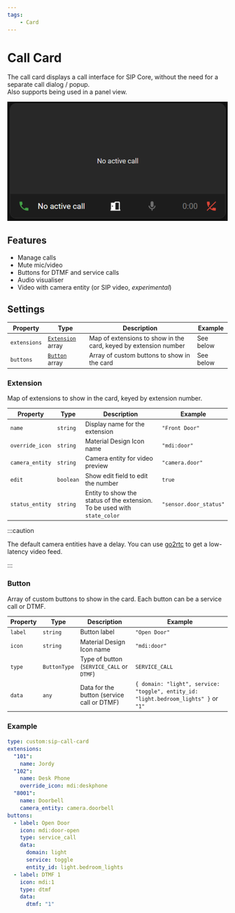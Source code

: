 ```yaml
---
tags:
    - Card
---
```


# Call Card

The call card displays a call interface for SIP Core, without the need for a separate call dialog / popup.\
Also supports being used in a panel view.

![call card](call-card.png)

## Features

- Manage calls
- Mute mic/video
- Buttons for DTMF and service calls
- Audio visualiser
- Video with camera entity (or SIP video, *experimental*)

## Settings

| Property        | Type      | Description                                         | Example         |
|-----------------|-----------|-----------------------------------------------------|-----------------|
| `extensions`    | [`Extension`](#extension) array  | Map of extensions to show in the card, keyed by extension number | See below |
| `buttons`       | [`Button`](#button) array   | Array of custom buttons to show in the card         | See below |

### Extension

Map of extensions to show in the card, keyed by extension number.

| Property        | Type      | Description                        | Example         |
|-----------------|-----------|------------------------------------|-----------------|
| `name`          | `string`  | Display name for the extension     | `"Front Door"`  |
| `override_icon` | `string`  | Material Design Icon name          | `"mdi:door"`    |
| `camera_entity` | `string`  | Camera entity for video preview    | `"camera.door"` |
| `edit`          | `boolean` | Show edit field to edit the number | `true`          |
| `status_entity` | `string`  | Entity to show the status of the extension. To be used with `state_color` | `"sensor.door_status"` |

:::caution

The default camera entities have a delay. You can use [go2rtc](https://www.home-assistant.io/integrations/go2rtc/) to get a low-latency video feed.

:::

### Button

Array of custom buttons to show in the card. Each button can be a service call or DTMF.

| Property | Type         | Description                                  | Example           |
|----------|--------------|----------------------------------------------|-------------------|
| `label`  | `string`     | Button label                                 | `"Open Door"`     |
| `icon`   | `string`     | Material Design Icon name                    | `"mdi:door"`      |
| `type`   | `ButtonType` | Type of button (`SERVICE_CALL` or `DTMF`)    | `SERVICE_CALL`    |
| `data`   | `any`        | Data for the button (service call or DTMF)   | `{ domain: "light", service: "toggle", entity_id: "light.bedroom_lights" }` or `"1"` |

### Example

```yaml title="Card Configuration"
type: custom:sip-call-card
extensions:
  "101":
    name: Jordy
  "102":
    name: Desk Phone
    override_icon: mdi:deskphone
  "8001":
    name: Doorbell
    camera_entity: camera.doorbell
buttons:
  - label: Open Door
    icon: mdi:door-open
    type: service_call
    data:
      domain: light
      service: toggle
      entity_id: light.bedroom_lights
  - label: DTMF 1
    icon: mdi:1
    type: dtmf
    data:
      dtmf: "1"
```
